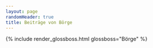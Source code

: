 ```yaml
---
layout: page
randomHeader: true
title: Beiträge von Börge
---
```

{% include render_glossboss.html glossboss="Börge" %}
